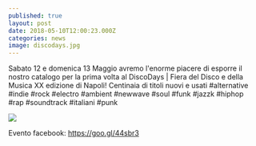 ```yaml
---
published: true
layout: post
date: 2018-05-10T12:00:23.000Z
categories: news
image: discodays.jpg
---
```

Sabato 12 e domenica 13 Maggio avremo l'enorme piacere di esporre il nostro catalogo per la prima volta al DiscoDays | Fiera del Disco e della Musica XX edizione di Napoli! 
Centinaia di titoli nuovi e usati #alternative #indie #rock #electro #ambient #newwave #soul #funk #jazzk #hiphop #rap #soundtrack #italiani #punk 

![]({{site.baseurl}}/http://i63.tinypic.com/23mvald.jpg)

Evento facebook: https://goo.gl/44sbr3
